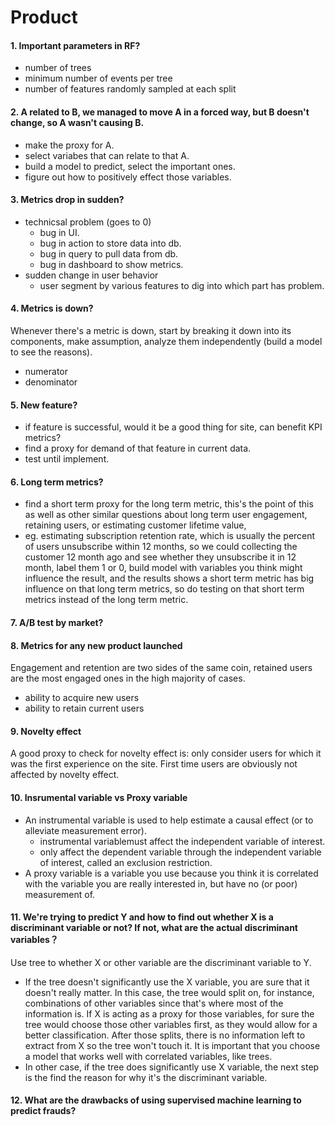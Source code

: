 # Product
#### 1. Important parameters in RF?
- number of trees
- minimum number of events per tree
- number of features randomly sampled at each split

#### 2. A related to B, we managed to move A in a forced way, but B doesn't change, so A wasn't causing B.
- make the proxy for A.
- select variabes that can relate to that A.
- build a model to predict, select the important ones.
- figure out how to positively effect those variables.

#### 3. Metrics drop in sudden?
- technicsal problem (goes to 0)
  - bug in UI.
  - bug in action to store data into db.
  - bug in query to pull data from db.
  - bug in dashboard to show metrics.
- sudden change in user behavior
  - user segment by various features to dig into which part has problem.
  
#### 4. Metrics is down?
Whenever there's a metric is down, start by breaking it down into its components, make assumption, analyze them independently (build a model to see the reasons).
- numerator
- denominator

#### 5. New feature?
- if feature is successful, would it be a good thing for site, can benefit KPI metrics?
- find a proxy for demand of that feature in current data.
- test until implement.

#### 6. Long term metrics?
- find a short term proxy for the long term metric, this's the point of this as well as other similar questions about long term user engagement, retaining users, or estimating customer lifetime value, 
- eg. estimating subscription retention rate, which is usually the percent of users unsubscribe within 12 months, so we could collecting the customer 12 month ago and see whether they unsubscribe it in 12 month, label them 1 or 0, build model with variables you think might influence the result, and the results shows a short term metric has big influence on that long term metrics, so do testing on that short term metrics instead of the long term metric.

#### 7. A/B test by market?

#### 8. Metrics for any new product launched
Engagement and retention are two sides of the same coin, retained users are the most engaged ones in the high majority of
cases.
- ability to acquire new users
- ability to retain current users

#### 9. Novelty effect
A good proxy to check for novelty effect is: only consider users for which it was the first experience on the site. First time users are obviously not affected by novelty effect.

#### 10. Insrumental variable vs Proxy variable
- An instrumental variable is used to help estimate a causal effect (or to alleviate measurement error). 
  - instrumental variablemust affect the independent variable of interest.
  - only affect the dependent variable through the independent variable of interest, called an exclusion restriction.
- A proxy variable is a variable you use because you think it is correlated with the variable you are really interested in, but have no (or poor) measurement of.

#### 11. We're trying to predict Y and how to find out whether X is a discriminant variable or not? If not, what are the actual discriminant variables？
Use tree to whether X or other variable are the discriminant variable to Y. 
- If the tree doesn't significantly use the X variable, you are sure that it doesn't really matter. In this
case, the tree would split on, for instance, combinations of other variables since that's where most of the
information is. If X is acting as a proxy for those variables, for sure the tree would choose those other
variables first, as they would allow for a better classification. After those splits, there is no information left to
extract from X so the tree won't touch it. It is important that you choose a model that works well with
correlated variables, like trees.
- In other case, if the tree does significantly use X variable, the next step is the find the reason for why it's the discriminant variable.

#### 12. What are the drawbacks of using supervised machine learning to predict frauds?

